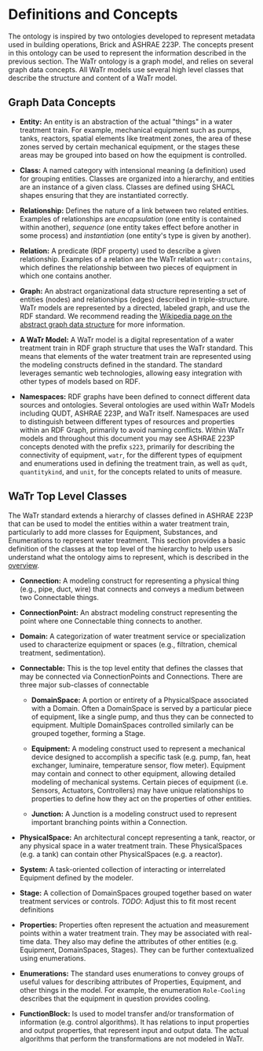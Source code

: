 # Definitions and Concepts 

The ontology is inspired by two ontologies developed to represent metadata used in building operations, Brick and ASHRAE 223P. The concepts present in this ontology can be used to represent the information described in the previous section. The WaTr ontology is a graph model, and relies on several graph data concepts. All WaTr models use several high level classes that describe the structure and content of a WaTr model. 

## Graph Data Concepts

 - **Entity:** An entity is an abstraction of the actual "things" in a water treatment train. For example, mechanical equipment such as pumps, tanks, reactors, spatial elements like treatment zones, the area of these zones served by certain mechanical equipment, or the stages these areas may be grouped into based on how the equipment is controlled.

 - **Class:** A named category with intensional meaning (a definition) used for grouping entities.
Classes are organized into a hierarchy, and entities are an instance of a given class. Classes are defined using SHACL shapes ensuring that they are instantiated correctly.

 - **Relationship:** Defines the nature of a link between two related entities.
Examples of relationships are *encapsulation* (one entity is contained within another), *sequence* (one entity takes effect before another in some process) and *instantiation* (one entity's type is given by another).

- **Relation:** A predicate (RDF property) used to describe a given relationship.
Examples of a relation are the WaTr relation `watr:contains`, which defines the relationship between two pieces of equipment in which one contains another.  

 - **Graph:** An abstract organizational data structure representing a set of entities (nodes) and relationships (edges) described in triple-structure. WaTr models are represented by a directed, labeled graph, and use the RDF standard. We recommend reading the [Wikipedia page on the abstract graph data structure](https://en.wikipedia.org/wiki/Graph_(abstract_data_type)) for more information.

 - **A WaTr Model:** A WaTr model is a digital representation of a water treatment train in RDF graph structure that uses the WaTr standard. This means that elements of the water treatment train are represented using the modeling constructs defined in the standard. The standard leverages semantic web technologies, allowing easy integration with other types of models based on RDF.

 - **Namespaces:** RDF graphs have been defined to connect different data sources and ontologies. Several ontologies are used within WaTr Models including QUDT, ASHRAE 223P, and WaTr itself. Namespaces are used to distinguish between different types of resources and properties within an RDF Graph, primarily to avoid naming conflicts. Within WaTr models and throughout this document you may see ASHRAE 223P concepts denoted with the prefix `s223`, primarily for describing the connectivity of equipment, `watr`, for the different types of equipment and enumerations used in defining the treatment train, as well as `qudt`, `quantitykind`, and `unit`, for the concepts related to units of measure. 

## WaTr Top Level Classes

The WaTr standard extends a hierarchy of classes defined in ASHRAE 223P that can be used to model the entities within a water treatment train, particularly to add more classes for Equipment, Substances, and Enumerations to represent water treatment. This section provides a basic definition of the classes at the top level of the hierarchy to help users understand what the ontology aims to represent, which is described in the [overview](WaTr-overview). 

 - **Connection:** A modeling construct for representing a physical thing (e.g., pipe, duct, wire) that connects and conveys a medium between two Connectable things.

 - **ConnectionPoint:** An abstract modeling construct representing the point where one Connectable thing connects to another.

 - **Domain:** A categorization of water treatment service or specialization used to characterize equipment or spaces (e.g., filtration, chemical treatment, sedimentation).

 - **Connectable:** This is the top level entity that defines the classes that may be connected via ConnectionPoints and Connections. There are three major sub-classes of connectable

    - **DomainSpace:** A portion or entirety of a PhysicalSpace associated with a Domain. Often a DomainSpace is served by a particular piece of equipment, like a single pump, and thus they can be connected to equipment. Multiple DomainSpaces controlled similarly can be grouped together, forming a Stage.

    - **Equipment:** A modeling construct used to represent a mechanical device designed to accomplish a specific task (e.g. pump, fan, heat exchanger, luminaire, temperature sensor, flow meter). Equipment may contain and connect to other equipment, allowing detailed modeling of mechanical systems. Certain pieces of equipment (i.e. Sensors, Actuators, Controllers) may have unique relationships to properties to define how they act on the properties of other entities.

    - **Junction:** A Junction is a modeling construct used to represent important branching points within a Connection.

 - **PhysicalSpace:** An architectural concept representing a tank, reactor, or any physical space in a water treatment train. These PhysicalSpaces (e.g. a tank) can contain other PhysicalSpaces (e.g. a reactor).

 - **System:** A task-oriented collection of interacting or interrelated Equipment defined by the modeler.

 - **Stage:** A collection of DomainSpaces grouped together based on water treatment services or controls. _TODO_: Adjust this to fit most recent definitions 

 - **Properties:** Properties often represent the actuation and measurement points within a water treatment train. They may be associated with real-time data. They also may define the attributes of other entities (e.g. Equipment, DomainSpaces, Stages). They can be further contextualized using enumerations.

 - **Enumerations:** The standard uses enumerations to convey groups of useful values for describing attributes of Properties, Equipment, and other things in the model. For example, the enumeration `Role-Cooling` describes that the equipment in question provides cooling.

 - **FunctionBlock:** Is used to model transfer and/or transformation of information (e.g. control algorithms). It has relations to input properties and output properties, that represent input and output data. The actual algorithms that perform the transformations are not modeled in WaTr.